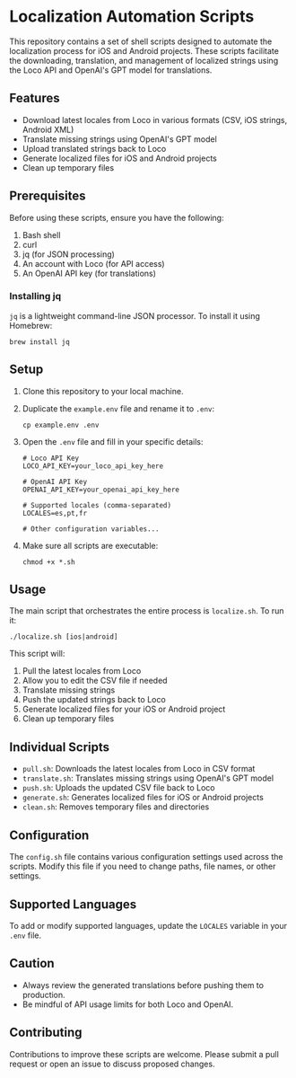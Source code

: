 # Localization Automation Scripts

This repository contains a set of shell scripts designed to automate the localization process for iOS and Android projects. These scripts facilitate the downloading, translation, and management of localized strings using the Loco API and OpenAI's GPT model for translations.

## Features

- Download latest locales from Loco in various formats (CSV, iOS strings, Android XML)
- Translate missing strings using OpenAI's GPT model
- Upload translated strings back to Loco
- Generate localized files for iOS and Android projects
- Clean up temporary files

## Prerequisites

Before using these scripts, ensure you have the following:

1. Bash shell
2. curl
3. jq (for JSON processing)
4. An account with Loco (for API access)
5. An OpenAI API key (for translations)

### Installing jq

`jq` is a lightweight command-line JSON processor. To install it using Homebrew:

```
brew install jq
```

## Setup

1. Clone this repository to your local machine.
2. Duplicate the `example.env` file and rename it to `.env`:

   ```
   cp example.env .env
   ```

3. Open the `.env` file and fill in your specific details:

   ```
   # Loco API Key
   LOCO_API_KEY=your_loco_api_key_here

   # OpenAI API Key
   OPENAI_API_KEY=your_openai_api_key_here

   # Supported locales (comma-separated)
   LOCALES=es,pt,fr

   # Other configuration variables...
   ```

4. Make sure all scripts are executable:

   ```
   chmod +x *.sh
   ```

## Usage

The main script that orchestrates the entire process is `localize.sh`. To run it:

```
./localize.sh [ios|android]
```

This script will:

1. Pull the latest locales from Loco
2. Allow you to edit the CSV file if needed
3. Translate missing strings
4. Push the updated strings back to Loco
5. Generate localized files for your iOS or Android project
6. Clean up temporary files

## Individual Scripts

- `pull.sh`: Downloads the latest locales from Loco in CSV format
- `translate.sh`: Translates missing strings using OpenAI's GPT model
- `push.sh`: Uploads the updated CSV file back to Loco
- `generate.sh`: Generates localized files for iOS or Android projects
- `clean.sh`: Removes temporary files and directories

## Configuration

The `config.sh` file contains various configuration settings used across the scripts. Modify this file if you need to change paths, file names, or other settings.

## Supported Languages

To add or modify supported languages, update the `LOCALES` variable in your `.env` file.

## Caution

- Always review the generated translations before pushing them to production.
- Be mindful of API usage limits for both Loco and OpenAI.

## Contributing

Contributions to improve these scripts are welcome. Please submit a pull request or open an issue to discuss proposed changes.